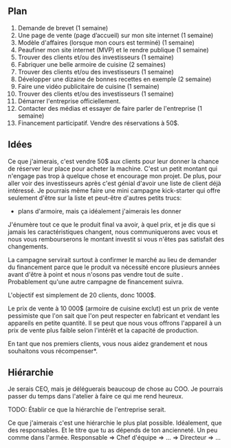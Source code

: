 Plan
-----

1.  Demande de brevet (1 semaine)
2.  Une page de vente (page d’accueil) sur mon site internet (1 semaine)
3.  Modèle d'affaires (lorsque mon cours est terminé) (1 semaine)
5.  Peaufiner mon site internet (MVP) et le rendre publique (1 semaine)
6.  Trouver des clients et/ou des investisseurs (1 semaine)
7.  Fabriquer une belle armoire de cuisine (2 semaines)
8.  Trouver des clients et/ou des investisseurs (1 semaine)
9.  Développer une dizaine de bonnes recettes en exemple (2 semaine)
10.  Faire une vidéo publicitaire de cuisine (1 semaine)
11. Trouver des clients et/ou des investisseurs (1 semaine)
12. Démarrer l'entreprise officiellement.
13. Contacter des médias et essayer de faire parler de l'entreprise
    (1 semaine)
14. Financement participatif. Vendre des réservations à 50$.

Idées
-----

Ce que j'aimerais, c'est vendre 50\$ aux clients pour leur donner la
chance de réserver leur place pour acheter la machine. C'est un petit
montant qui n'engage pas trop à quelque chose et encourage mon projet.
De plus, pour aller voir des investisseurs après c'est génial d'avoir
une liste de client déjà intéressé. Je pourrais même faire une mini
campagne kick-starter qui offre seulement d'être sur la liste et
peut-être d'autres petits trucs:

-   plans d'armoire, mais ça idéalement j'aimerais les donner

J'énumère tout ce que le produit final va avoir, à quel prix, et je dis
que si jamais les caractéristiques changent, nous communiquerons avec
vous et nous vous rembourserons le montant investit si vous n'êtes pas
satisfait des changements.

La campagne servirait surtout à confirmer le marché au lieu de demander
du financement parce que le produit va nécessité encore plusieurs années
avant d'être à point et nous n'osons pas vendre tout de suite .
Probablement qu'une autre campagne de financement suivra.

L'objectif est simplement de 20 clients, donc 1000\$.

Le prix de vente à 10 000\$ (armoire de cuisine exclut) est un prix de
vente pessimiste que l'on sait que l'on peut respecter en fabricant et
vendant les appareils en petite quantité. Il se peut que nous vous
offrons l'appareil à un prix de vente plus faible selon l'intérêt et la
capacité de production.

En tant que nos premiers clients, vous nous aidez grandement et nous
souhaitons vous récompenser\*.

Hiérarchie
----------

Je serais CEO, mais je déléguerais beaucoup de chose au COO. Je pourrais
passer du temps dans l'atelier à faire ce qui me rend heureux.

TODO: Établir ce que la hiérarchie de l'entreprise serait.

Ce que j'aimerais c'est une hiérarchie le plus plat possible.
Idéalement, que des responsables. Et le titre que tu as dépends de ton
ancienneté. Un peu comme dans l'armée. Responsable =&gt; Chef d'équipe
=&gt; ... =&gt; Directeur =&gt; ...
